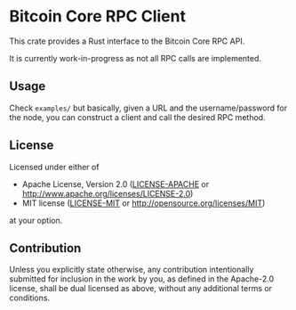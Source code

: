 # Bitcoin Core RPC Client

This crate provides a Rust interface to the Bitcoin Core RPC API.

It is currently work-in-progress as not all RPC calls are implemented.

## Usage

Check `examples/` but basically, given a URL and the username/password for the node, you can construct a client and call the desired RPC method.

## License

Licensed under either of

 * Apache License, Version 2.0
   ([LICENSE-APACHE](LICENSE-Apache-2.0) or http://www.apache.org/licenses/LICENSE-2.0)
 * MIT license
   ([LICENSE-MIT](LICENSE-MIT) or http://opensource.org/licenses/MIT)

at your option.

## Contribution

Unless you explicitly state otherwise, any contribution intentionally submitted
for inclusion in the work by you, as defined in the Apache-2.0 license, shall be
dual licensed as above, without any additional terms or conditions.
